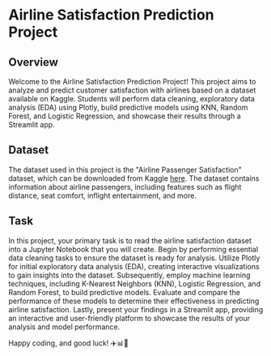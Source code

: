 # Airline Satisfaction Prediction Project

## Overview

Welcome to the Airline Satisfaction Prediction Project! This project aims to analyze and predict customer satisfaction with airlines based on a dataset available on Kaggle. Students will perform data cleaning, exploratory data analysis (EDA) using Plotly, build predictive models using KNN, Random Forest, and Logistic Regression, and showcase their results through a Streamlit app.

## Dataset

The dataset used in this project is the "Airline Passenger Satisfaction" dataset, which can be downloaded from Kaggle [here]([https://www.kaggle.com/datasets/teejmahal20/airline-passenger-satisfaction/data]). The dataset contains information about airline passengers, including features such as flight distance, seat comfort, inflight entertainment, and more.

## Task
In this project, your primary task is to read the airline satisfaction dataset into a Jupyter Notebook that you will create. Begin by performing essential data cleaning tasks to ensure the dataset is ready for analysis. Utilize Plotly for initial exploratory data analysis (EDA), creating interactive visualizations to gain insights into the dataset. Subsequently, employ machine learning techniques, including K-Nearest Neighbors (KNN), Logistic Regression, and Random Forest, to build predictive models. Evaluate and compare the performance of these models to determine their effectiveness in predicting airline satisfaction. Lastly, present your findings in a Streamlit app, providing an interactive and user-friendly platform to showcase the results of your analysis and model performance.

Happy coding, and good luck! ✈️📊🤖
